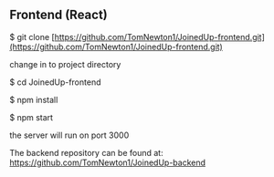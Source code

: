 ## Frontend (React)

$ git clone [https://github.com/TomNewton1/JoinedUp-frontend.git](https://github.com/TomNewton1/JoinedUp-frontend.git)

change in to project directory

$ cd JoinedUp-frontend

$ npm install 

$ npm start

the server will run on port 3000

The backend repository can be found at: https://github.com/TomNewton1/JoinedUp-backend
